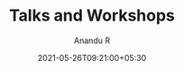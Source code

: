 ---
title: "Talks and Workshops"
date: 2021-05-26T09:21:00+05:30
author: "Anandu R"
authorUrl: "https://anandur32.github.io/Resume32R/"
url: asthra
draft: true
---